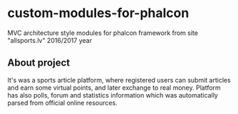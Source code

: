 # custom-modules-for-phalcon
MVC architecture style modules for phalcon framework from site "allsports.lv" 2016/2017 year

## About project
It's was a sports article platform, where registered users can submit articles and earn some virtual points, and later exchange to real money.
Platform has also polls, forum and statistics information which was automatically parsed from official online resources.
